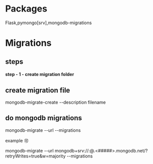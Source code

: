 # Packages 
Flask,pymongo[srv],mongodb-migrations

# Migrations 

## steps
#### step - 1 - create migration folder 

## create migration file 
mongodb-migrate-create --description filename

## do mongodb migrations 
mongodb-migrate --url <use your url> --migrations

example :accept:

mongodb-migrate --url mongodb+srv://<username>:<password>@<clustername>.<#####>.mongodb.net/<dbname>?retryWrites=true&w=majority   --migrations
